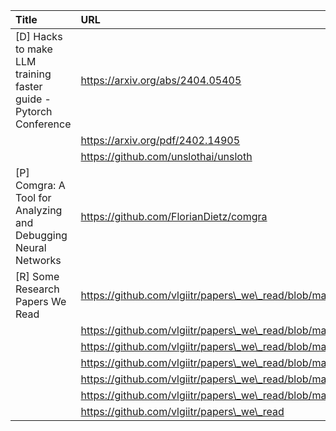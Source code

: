 | Title                                                            | URL                                                                                          |   Score | Date                |
|:-----------------------------------------------------------------|:---------------------------------------------------------------------------------------------|--------:|:--------------------|
| [D] Hacks to make LLM training faster guide - Pytorch Conference | https://arxiv.org/abs/2404.05405                                                             |      81 | 2024-09-18 19:06:53 |
|                                                                  | https://arxiv.org/pdf/2402.14905                                                             |         |                     |
|                                                                  | https://github.com/unslothai/unsloth                                                         |         |                     |
| [P] Comgra: A Tool for Analyzing and Debugging Neural Networks   | https://github.com/FlorianDietz/comgra                                                       |      65 | 2024-09-19 14:07:03 |
| [R] Some Research Papers We Read                                 | https://github.com/vlgiitr/papers\_we\_read/blob/master/summaries/DreamBooth.md              |      41 | 2024-09-20 04:59:08 |
|                                                                  | https://github.com/vlgiitr/papers\_we\_read/blob/master/summaries/Segment\_Anything.md       |         |                     |
|                                                                  | https://github.com/vlgiitr/papers\_we\_read/blob/master/summaries/Textual\_inversion.md      |         |                     |
|                                                                  | https://github.com/vlgiitr/papers\_we\_read/blob/master/summaries/imagen.md                  |         |                     |
|                                                                  | https://github.com/vlgiitr/papers\_we\_read/blob/master/summaries/Vision\_Transformer.md     |         |                     |
|                                                                  | https://github.com/vlgiitr/papers\_we\_read/blob/master/summaries/Big\_Bird\_Transformers.md |         |                     |
|                                                                  | https://github.com/vlgiitr/papers\_we\_read                                                  |         |                     |